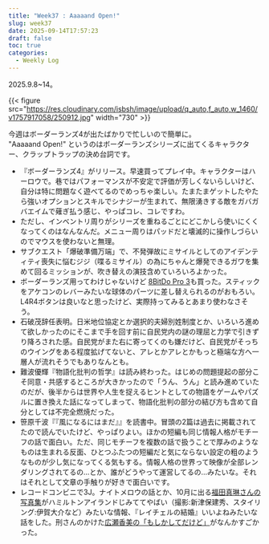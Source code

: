 ```yaml
---
title: "Week37 : Aaaaand Open!"
slug: week37
date: 2025-09-14T17:57:23
draft: false
toc: true
categories:
  - Weekly Log
---
```

2025.9.8~14。

{{< figure src="https://res.cloudinary.com/isbsh/image/upload/q_auto,f_auto,w_1460/v1757917058/250912.jpg" width="730" >}}

今週はボーダーランズ4が出たばかりで忙しいので簡単に。  
"Aaaaand Open!" というのはボーダーランズシリーズに出てくるキャラクター、クラップトラップの決め台詞です。

<!--more-->

- 『ボーダーランズ4』がリリース。早速買ってプレイ中。キャラクターはハーロウで。巷ではパフォーマンスが不安定で評価が芳しくないらしいけど、自分は特に問題なく遊べてるのでめっちゃ楽しい。たまたまゲットしたやたら強いオプションとスキルでシナジーが生まれて、無限湧きする敵をガバガバエイムで薙ぎ払う感じ、やっぱコレ、コレですわ。
- ただし、インベントリ周りがシリーズを重ねるごとにどこかしら使いにくくなってくのはなんなんだ。メニュー周りはパッドだと壊滅的に操作しづらいのでマウスを使わないと無理。
- サブクエスト「爆破準備万端」で、不発弾故にミサイルとしてのアイデンティティ喪失に悩むジジ（喋るミサイル）の為にちゃんと爆発できるガワを集めて回るミッションが、吹き替えの演技含めていろいろよかった。
- ボーダーランズ用ってわけじゃないけど [8BitDo Pro 3](https://www.8bitdo.com/pro3/)も買った。スティックをアケコンのレバーみたいな球体のパーツに差し替えられるのがおもろい。L4R4ボタンは良いなと思ったけど、実際持ってみるとあまり使わなさそう。
- 石破茂辞任表明。日米地位協定とか選択的夫婦別姓制度とか、いろいろ進めて欲しかったのにそこまで手を回す前に自民党内の謎の理屈と力学で引きずり降ろされた感。自民党がまた右に寄ってくのも嫌だけど、自民党がそっちのウイングをある程度拡げてないと、アレとかアレとかもっと極端な方へ一層人が流れそうでもありなんとも。
- 難波優輝『物語化批判の哲学』は読み終わった。はじめの問題提起の部分こそ同意・共感するところが大きかったので「うん、うん」と読み進めていたのだが、後半からは世界や人生を捉えるヒントとしての物語をゲームやパズルに置き換えた話になってしまって、物語化批判の部分の結び方も含めて自分としては不完全燃焼だった。
- 笹原千波『『風になるにはまだ』』を読書中。冒頭の2篇は過去に掲載されてたので読んでいたけど、やっぱりよい。ほかの短編も同じ情報人格がモチーフの話で面白い。ただ、同じモチーフを複数の話で扱うことで厚みのようなものは生まれる反面、ひとつふたつの短編だと気にならない設定の粗のようなものが少し気になってくる気もする。情報人格の世界って映像が全部レンダリングされてるの…とか、誰がどうやって運営してるの…みたいな。それはそれとして文章の手触りが好きで面白いです。
- レコードコンビニで3J。ナイトメロウの話とか、10月に出る[福田真琳さんの写真集](https://www.ody-books.com/news/detail/533.php)がハミルトンアイランドじみててやばい（撮影:新津保建秀、スタイリング:伊賀大介など）みたいな情報、『レイチェルの結婚』いいよねみたいな話をした。刑さんのかけた[広瀬香美の「もしかしてだけど」](https://www.youtube.com/watch?v=xg1BDgNktqk)がなんかすごかった。